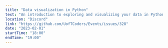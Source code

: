 ```yaml
---
title: "Data visualization in Python"
text: "An introduction to exploring and visualizing your data in Python."
location: "Discord"
link: "https://github.com/UofTCoders/Events/issues/328"
date: "2023-02-01"
startTime: "18:00"
endTime: "19:00"
---
```

